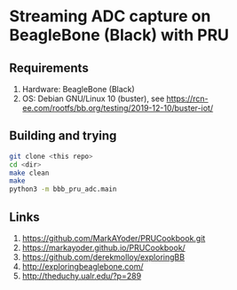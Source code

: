 # Streaming ADC capture on BeagleBone (Black) with PRU

## Requirements

1. Hardware: BeagleBone (Black)
2. OS: Debian GNU/Linux 10 (buster), see https://rcn-ee.com/rootfs/bb.org/testing/2019-12-10/buster-iot/

## Building and trying

```bash
git clone <this repo>
cd <dir>
make clean
make
python3 -m bbb_pru_adc.main
```

## Links
1. https://github.com/MarkAYoder/PRUCookbook.git
2. https://markayoder.github.io/PRUCookbook/
3. https://github.com/derekmolloy/exploringBB
4. http://exploringbeaglebone.com/
5. http://theduchy.ualr.edu/?p=289
